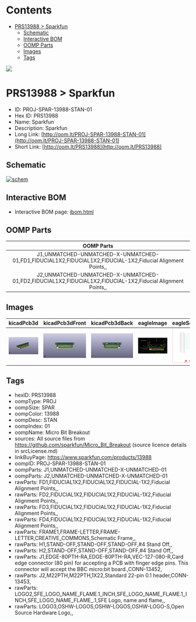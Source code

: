 



Contents
========

* [PRS13988 > Sparkfun](#prs13988--sparkfun)
	* [Schematic](#schematic)
	* [Interactive BOM](#interactive-bom)
	* [OOMP Parts](#oomp-parts)
	* [Images](#images)
	* [Tags](#tags)
  
![][im]
# PRS13988 > Sparkfun

- ID: PROJ-SPAR-13988-STAN-01
- Hex ID: PRS13988
- Name: Sparkfun
- Description: Sparkfun
- Long Link: [http://oom.lt/PROJ-SPAR-13988-STAN-01](http://oom.lt/PROJ-SPAR-13988-STAN-01)
- Short Link: [http://oom.lt/PRS13988](http://oom.lt/PRS13988)

## Schematic
  
[![schem](eagleSchemImage.png)](eagleSchemImage.png)
## Interactive BOM

- Interactive BOM page: [ibom.html](https://htmlpreview.github.io/?https://github.com/oomlout/oomlout_OOMP_projects/blob/main/PROJ-SPAR-13988-STAN-01/kicad/bom/ibom.html)

## OOMP Parts
  

|OOMP Parts|
| :---: |
|J1,UNMATCHED-UNMATCHED-X-UNMATCHED-01,FD1,FIDUCIAL1X2,FIDUCIAL1X2,FIDUCIAL-1X2,Fiducial Alignment Points,,|
|J2,UNMATCHED-UNMATCHED-X-UNMATCHED-01,FD2,FIDUCIAL1X2,FIDUCIAL1X2,FIDUCIAL-1X2,Fiducial Alignment Points,,|

## Images
  
  

|kicadPcb3d|kicadPcb3dFront|kicadPcb3dBack|eagleImage|eagleSchemImage|
| :---: | :---: | :---: | :---: | :---: |
|[![kicadPcb3d](kicadPcb3d_140.png)](kicadPcb3d.png)|[![kicadPcb3dFront](kicadPcb3dFront_140.png)](kicadPcb3dFront.png)|[![kicadPcb3dBack](kicadPcb3dBack_140.png)](kicadPcb3dBack.png)|[![eagleImage](eagleImage_140.png)](eagleImage.png)|[![eagleSchemImage](eagleSchemImage_140.png)](eagleSchemImage.png)|

## Tags

- hexID: PRS13988
- oompType: PROJ
- oompSize: SPAR
- oompColor: 13988
- oompDesc: STAN
- oompIndex: 01
- oompName: Micro Bit Breakout
- sources: All source files from https://github.com/sparkfun/Micro_Bit_Breakout (source licence details in srcLicense.md)
- linkBuyPage: https://www.sparkfun.com/products/13988
- oompID: PROJ-SPAR-13988-STAN-01
- oompParts: J1,UNMATCHED-UNMATCHED-X-UNMATCHED-01
- oompParts: J2,UNMATCHED-UNMATCHED-X-UNMATCHED-01
- rawParts: FD1,FIDUCIAL1X2,FIDUCIAL1X2,FIDUCIAL-1X2,Fiducial Alignment Points,,
- rawParts: FD2,FIDUCIAL1X2,FIDUCIAL1X2,FIDUCIAL-1X2,Fiducial Alignment Points,,
- rawParts: FD3,FIDUCIAL1X2,FIDUCIAL1X2,FIDUCIAL-1X2,Fiducial Alignment Points,,
- rawParts: FD4,FIDUCIAL1X2,FIDUCIAL1X2,FIDUCIAL-1X2,Fiducial Alignment Points,,
- rawParts: FRAME1,FRAME-LETTER,FRAME-LETTER,CREATIVE_COMMONS,Schematic Frame,,
- rawParts: H1,STAND-OFF,STAND-OFF,STAND-OFF,#4 Stand Off,,
- rawParts: H2,STAND-OFF,STAND-OFF,STAND-OFF,#4 Stand Off,,
- rawParts: J1,EDGE-80PTH-RA,EDGE-80PTH-RA,VEC-127-080-R,Card edge connector (80 pin) for accepting a PCB with finger edge pins. This connector will accept the BBC micro:bit board.,CONN-13452,
- rawParts: J2,M22PTH,M22PTH,1X22,Standard 22-pin 0.1 header,CONN-13453,
- rawParts: LOGO2,SFE_LOGO_NAME_FLAME.1_INCH,SFE_LOGO_NAME_FLAME.1_INCH,SFE_LOGO_NAME_FLAME_.1,SFE Logo, name and flame,,
- rawParts: LOGO3,OSHW-LOGOS,OSHW-LOGOS,OSHW-LOGO-S,Open Source Hardware Logo,,



[im]: kicadPcb3d_450.png
